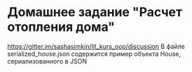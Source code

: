 # Домашнее задание "Расчет отопления дома"
https://gitter.im/sashasimkin/lit_kurs_oop/discussion
В файле serialized_house.json содержится пример объекта House, сериализованного в JSON